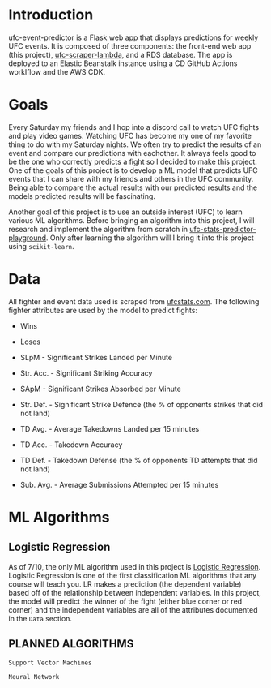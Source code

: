  # Introduction

ufc-event-predictor is a Flask web app that displays predictions for weekly UFC events. It is composed of three components: the front-end web app (this project), [ufc-scraper-lambda](https://github.com/natebuel29/ufc-scraper-lambda), and a RDS database. The app is deployed to an Elastic Beanstalk instance using a CD GitHub Actions worklflow and the AWS CDK.

# Goals

Every Saturday my friends and I hop into a discord call to watch UFC fights and play video games. Watching UFC has become my one of my favorite thing to do with my Saturday nights. We often try to predict the results of an event and compare our predictions with eachother. It always feels good to be the one who correctly predicts a fight so I decided to make this project. One of the goals of this project is to develop a ML model that predicts UFC events that I can share with my friends and others in the UFC community. Being able to compare the actual results with our predicted results and the models predicted results will be fascinating.

Another goal of this project is to use an outside interest (UFC) to learn various ML algorithms. Before bringing an algorithm into this project, I will research and implement the algorithm from scratch in [ufc-stats-predictor-playground](https://github.com/natebuel29/ufc-stats-predictor-playground/tree/main/predictor_playground). Only after learning the algorithm will I bring it into this project using `scikit-learn`.


# Data

All fighter and event data used is scraped from [ufcstats.com](http://ufcstats.com/statistics/events/completed). The following fighter attributes are used by the model to predict fights:

- Wins

- Loses

- SLpM - Significant Strikes Landed per Minute

- Str. Acc. - Significant Striking Accuracy

- SApM - Significant Strikes Absorbed per Minute

- Str. Def. - Significant Strike Defence (the % of opponents strikes that did not land)

- TD Avg. - Average Takedowns Landed per 15 minutes

- TD Acc. - Takedown Accuracy

- TD Def. - Takedown Defense (the % of opponents TD attempts that did not land)

- Sub. Avg. - Average Submissions Attempted per 15 minutes

 # ML Algorithms

 ## Logistic Regression

 As of 7/10, the only ML algorithm used in this project is [Logistic Regression](https://en.wikipedia.org/wiki/Logistic_regression). Logistic Regression is one of the first classification ML algorithms that any course will teach you. LR makes a prediction (the dependent variable) based off of the relationship between independent variables. In this project, the model will predict the winner of the fight (either blue corner or red corner) and the independent variables are all of the attributes documented in the `Data` section.

## PLANNED ALGORITHMS

`Support Vector Machines`

`Neural Network`
